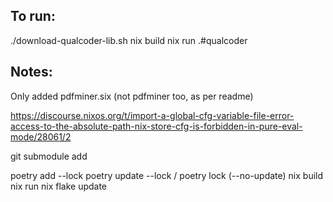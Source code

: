 ## To run:
./download-qualcoder-lib.sh
nix build
nix run .#qualcoder


## Notes:

Only added pdfminer.six (not pdfminer too, as per readme)

https://discourse.nixos.org/t/import-a-global-cfg-variable-file-error-access-to-the-absolute-path-nix-store-cfg-is-forbidden-in-pure-eval-mode/28061/2

git submodule add <repository-url> <path>


poetry add --lock
poetry update --lock / poetry lock (--no-update)
nix build
nix run
nix flake update
